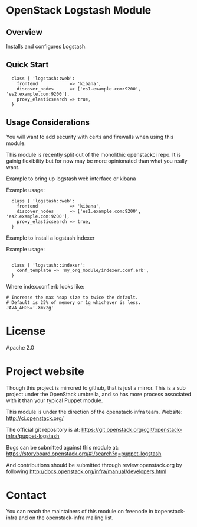 # OpenStack Logstash Module

## Overview

Installs and configures Logstash.

## Quick Start

```puppet
  class { 'logstash::web':
    frontend            => 'kibana',
    discover_nodes      => ['es1.example.com:9200', 'es2.example.com:9200'],
    proxy_elasticsearch => true,
  }
```

## Usage Considerations

You will want to add security with certs and firewalls when using this
module.

This module is recently split out of the monolithic openstackci repo.
It is gainig flexibility but for now may be more opinionated than
what you really want.

Example to bring up logstash web interface or kibana

Example usage:

```puppet
  class { 'logstash::web':
    frontend            => 'kibana',
    discover_nodes      => ['es1.example.com:9200', 'es2.example.com:9200'],
    proxy_elasticsearch => true,
  }
```

Example to install a logstash indexer

Example usage:

```puppet

  class { 'logstash::indexer':
    conf_template => 'my_org_module/indexer.conf.erb',
  }
```

Where index.conf.erb looks like:

```shell
# Increase the max heap size to twice the default.
# Default is 25% of memory or 1g whichever is less.
JAVA_ARGS='-Xmx2g'
```

# License

Apache 2.0

# Project website

Though this project is mirrored to github, that is just a mirror. This
is a sub project under the OpenStack umbrella, and so has more process
associated with it than your typical Puppet module.

This module is under the direction of the openstack-infra team.
Website: http://ci.openstack.org/

The official git repository is at:
https://git.openstack.org/cgit/openstack-infra/puppet-logstash

Bugs can be submitted against this module at:
https://storyboard.openstack.org/#!/search?q=puppet-logstash

And contributions should be submitted through review.openstack.org
by following http://docs.openstack.org/infra/manual/developers.html

# Contact

You can reach the maintainers of this module on freenode in #openstack-infra
and on the openstack-infra mailing list.
